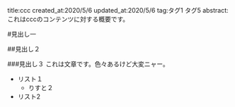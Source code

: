 title:ccc
created_at:2020/5/6
updated_at:2020/5/6
tag:タグ1 タグ5
abstract:これはcccのコンテンツに対する概要です。

#見出し一

##見出し２

###見出し３
これは文章です。色々あるけど大変ニャー。

* リスト１
    * りすと２
* リスト2